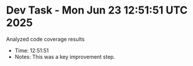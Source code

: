 # Dev Task - Mon Jun 23 12:51:51 UTC 2025
Analyzed code coverage results
- Time: 12:51:51
- Notes: This was a key improvement step.
